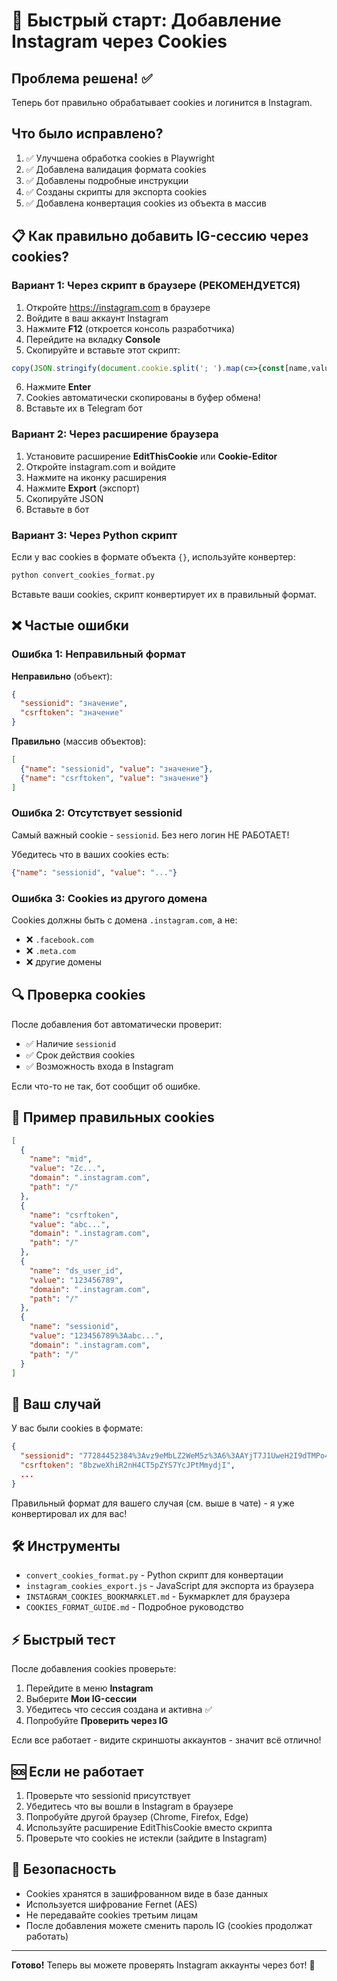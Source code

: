 # 🚀 Быстрый старт: Добавление Instagram через Cookies

## Проблема решена! ✅

Теперь бот правильно обрабатывает cookies и логинится в Instagram.

## Что было исправлено?

1. ✅ Улучшена обработка cookies в Playwright
2. ✅ Добавлена валидация формата cookies
3. ✅ Добавлены подробные инструкции
4. ✅ Созданы скрипты для экспорта cookies
5. ✅ Добавлена конвертация cookies из объекта в массив

## 📋 Как правильно добавить IG-сессию через cookies?

### Вариант 1: Через скрипт в браузере (РЕКОМЕНДУЕТСЯ)

1. Откройте https://instagram.com в браузере
2. Войдите в ваш аккаунт Instagram
3. Нажмите **F12** (откроется консоль разработчика)
4. Перейдите на вкладку **Console**
5. Скопируйте и вставьте этот скрипт:

```javascript
copy(JSON.stringify(document.cookie.split('; ').map(c=>{const[name,value]=c.split('=');return{name,value:decodeURIComponent(value),domain:'.instagram.com',path:'/'}}),null,2))
```

6. Нажмите **Enter**
7. Cookies автоматически скопированы в буфер обмена!
8. Вставьте их в Telegram бот

### Вариант 2: Через расширение браузера

1. Установите расширение **EditThisCookie** или **Cookie-Editor**
2. Откройте instagram.com и войдите
3. Нажмите на иконку расширения
4. Нажмите **Export** (экспорт)
5. Скопируйте JSON
6. Вставьте в бот

### Вариант 3: Через Python скрипт

Если у вас cookies в формате объекта `{}`, используйте конвертер:

```bash
python convert_cookies_format.py
```

Вставьте ваши cookies, скрипт конвертирует их в правильный формат.

## ❌ Частые ошибки

### Ошибка 1: Неправильный формат

**Неправильно** (объект):
```json
{
  "sessionid": "значение",
  "csrftoken": "значение"
}
```

**Правильно** (массив объектов):
```json
[
  {"name": "sessionid", "value": "значение"},
  {"name": "csrftoken", "value": "значение"}
]
```

### Ошибка 2: Отсутствует sessionid

Самый важный cookie - `sessionid`. Без него логин НЕ РАБОТАЕТ!

Убедитесь что в ваших cookies есть:
```json
{"name": "sessionid", "value": "..."}
```

### Ошибка 3: Cookies из другого домена

Cookies должны быть с домена `.instagram.com`, а не:
- ❌ `.facebook.com`
- ❌ `.meta.com`
- ❌ другие домены

## 🔍 Проверка cookies

После добавления бот автоматически проверит:
- ✅ Наличие `sessionid`
- ✅ Срок действия cookies
- ✅ Возможность входа в Instagram

Если что-то не так, бот сообщит об ошибке.

## 📖 Пример правильных cookies

```json
[
  {
    "name": "mid",
    "value": "Zc...",
    "domain": ".instagram.com",
    "path": "/"
  },
  {
    "name": "csrftoken",
    "value": "abc...",
    "domain": ".instagram.com",
    "path": "/"
  },
  {
    "name": "ds_user_id",
    "value": "123456789",
    "domain": ".instagram.com",
    "path": "/"
  },
  {
    "name": "sessionid",
    "value": "123456789%3Aabc...",
    "domain": ".instagram.com",
    "path": "/"
  }
]
```

## 🎯 Ваш случай

У вас были cookies в формате:
```json
{
  "sessionid": "77284452384%3Avz9eMbLZ2WeM5z%3A6%3AAYjT7J1UweH2I9dTMPo4pEoVTcaNtE5LF5JxYpSVPg",
  "csrftoken": "8bzweXhiR2nH4CT5pZYS7YcJPtMmydjI",
  ...
}
```

Правильный формат для вашего случая (см. выше в чате) - я уже конвертировал их для вас!

## 🛠️ Инструменты

- `convert_cookies_format.py` - Python скрипт для конвертации
- `instagram_cookies_export.js` - JavaScript для экспорта из браузера
- `INSTAGRAM_COOKIES_BOOKMARKLET.md` - Букмарклет для браузера
- `COOKIES_FORMAT_GUIDE.md` - Подробное руководство

## ⚡ Быстрый тест

После добавления cookies проверьте:

1. Перейдите в меню **Instagram**
2. Выберите **Мои IG-сессии**
3. Убедитесь что сессия создана и активна ✅
4. Попробуйте **Проверить через IG**

Если все работает - видите скриншоты аккаунтов - значит всё отлично!

## 🆘 Если не работает

1. Проверьте что sessionid присутствует
2. Убедитесь что вы вошли в Instagram в браузере
3. Попробуйте другой браузер (Chrome, Firefox, Edge)
4. Используйте расширение EditThisCookie вместо скрипта
5. Проверьте что cookies не истекли (зайдите в Instagram)

## 🔐 Безопасность

- Cookies хранятся в зашифрованном виде в базе данных
- Используется шифрование Fernet (AES)
- Не передавайте cookies третьим лицам
- После добавления можете сменить пароль IG (cookies продолжат работать)

---

**Готово!** Теперь вы можете проверять Instagram аккаунты через бот! 🎉

